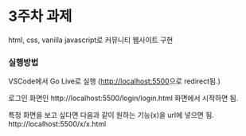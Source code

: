 # 3주차 과제 
html, css, vanilla javascript로 커뮤니티 웹사이트 구현

### 실행방법
VSCode에서 Go Live로 실행 ([http://localhost:5500](http://localhost:5500)으로 redirect됨.)  

로그인 화면인 http://localhost:5500/login/login.html 화면에서 시작하면 됨.


특정 화면을 보고 싶다면 다음과 같이 원하는 기능(x)을 url에 넣으면 됨.  
http://localhost:5500/x/x.html  



